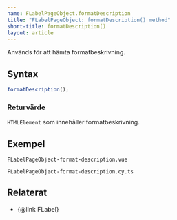 ```yaml
---
name: FLabelPageObject.formatDescription
title: "FLabelPageObject: formatDescription() method"
short-title: formatDescription()
layout: article
---
```


Används för att hämta formatbeskrivning.

## Syntax

```ts nocompile nolint
formatDescription();
```

### Returvärde

`HTMLElement` som innehåller formatbeskrivning.

## Exempel

```import static
FLabelPageObject-format-description.vue
```

```import
FLabelPageObject-format-description.cy.ts
```

## Relaterat

- {@link FLabel}
